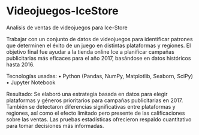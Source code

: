 # Videojuegos-IceStore
Analisis de ventas de videojuegos para Ice-Store

Trabajar con un conjunto de datos de videojuegos para identificar patrones que determinen el éxito de un juego en distintas plataformas y regiones. El objetivo final fue ayudar a la tienda online Ice a planificar campañas publicitarias más eficaces para el año 2017, basándose en datos históricos hasta 2016.

Tecnologías usadas: • Python (Pandas, NumPy, Matplotlib, Seaborn, SciPy) • Jupyter Notebook

Resultado: Se elaboró una estrategia basada en datos para elegir plataformas y géneros prioritarios para campañas publicitarias en 2017. También se detectaron diferencias significativas entre plataformas y regiones, así como el efecto limitado pero presente de las calificaciones sobre las ventas. Las pruebas estadísticas ofrecieron respaldo cuantitativo para tomar decisiones más informadas.
